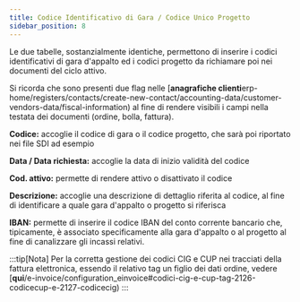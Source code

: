 ```yaml
---
title: Codice Identificativo di Gara / Codice Unico Progetto
sidebar_position: 8
---
```


Le due tabelle, sostanzialmente identiche, permettono di inserire i codici identificativi di gara d'appalto ed i codici progetto da richiamare poi nei documenti del ciclo attivo.

Si ricorda che sono presenti due flag nelle [**anagrafiche clienti**erp-home/registers/contacts/create-new-contact/accounting-data/customer-vendors-data/fiscal-information) al fine di rendere visibili i campi nella testata dei documenti (ordine, bolla, fattura).

**Codice:** accoglie il codice di gara o il codice progetto, che sarà poi riportato nei file SDI ad esempio

**Data / Data richiesta:** accoglie la data di inizio validità del codice

**Cod. attivo:** permette di rendere attivo o disattivato il codice

**Descrizione:** accoglie una descrizione di dettaglio riferita al codice, al fine di identificare a quale gara d'appalto o progetto si riferisca

**IBAN:** permette di inserire il codice IBAN del conto corrente bancario che, tipicamente, è associato specificamente alla gara d'appalto o al progetto al fine di canalizzare gli incassi relativi.

:::tip[Nota]
Per la corretta gestione dei codici CIG e CUP nei tracciati della fattura elettronica, essendo il relativo tag un figlio dei dati ordine, vedere [**qui**/e-invoice/configuration_einvoice#codici-cig-e-cup-tag-2126-codicecup-e-2127-codicecig)
:::